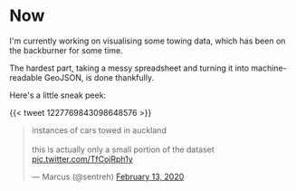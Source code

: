 # Now

I'm currently working on visualising some towing data, which has been on the backburner for some time.

The hardest part, taking a messy spreadsheet and turning it into machine-readable GeoJSON, is done thankfully.

Here's a little sneak peek:

{{< tweet 1227769843098648576 >}}

<blockquote class="twitter-tweet"><p lang="en" dir="ltr">instances of cars towed in auckland<br><br>this is actually only a small portion of the dataset <a href="https://t.co/TfCojRph1y">pic.twitter.com/TfCojRph1y</a></p>&mdash; Marcus (@sentreh) <a href="https://twitter.com/sentreh/status/1227769843098648576?ref_src=twsrc%5Etfw">February 13, 2020</a></blockquote> <script async src="https://platform.twitter.com/widgets.js" charset="utf-8"></script> 